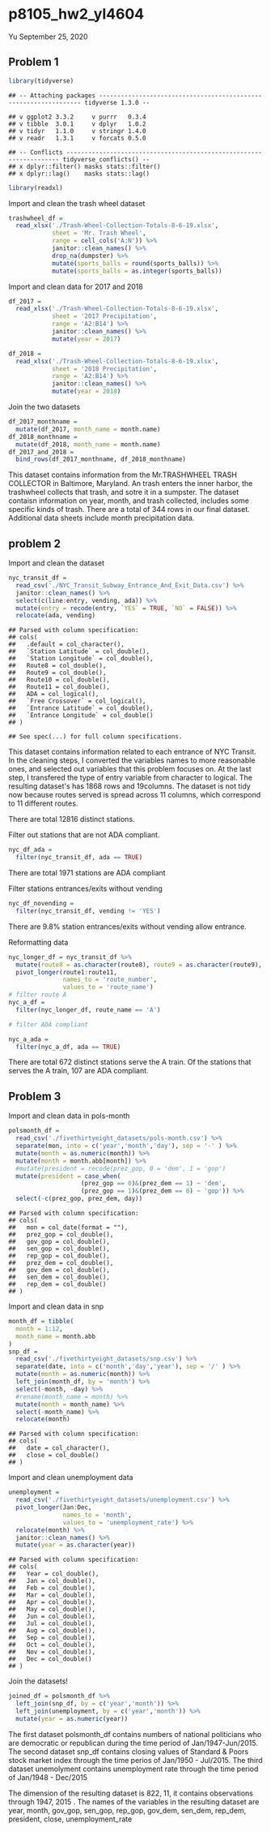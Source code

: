 p8105\_hw2\_yl4604
================
Yu
September 25, 2020

Problem 1
---------

``` r
library(tidyverse)
```

    ## -- Attaching packages ----------------------------------------------------------------- tidyverse 1.3.0 --

    ## v ggplot2 3.3.2     v purrr   0.3.4
    ## v tibble  3.0.1     v dplyr   1.0.2
    ## v tidyr   1.1.0     v stringr 1.4.0
    ## v readr   1.3.1     v forcats 0.5.0

    ## -- Conflicts -------------------------------------------------------------------- tidyverse_conflicts() --
    ## x dplyr::filter() masks stats::filter()
    ## x dplyr::lag()    masks stats::lag()

``` r
library(readxl)
```

Import and clean the trash wheel dataset

``` r
trashwheel_df = 
  read_xlsx('./Trash-Wheel-Collection-Totals-8-6-19.xlsx',
            sheet = 'Mr. Trash Wheel', 
            range = cell_cols('A:N')) %>% 
            janitor::clean_names() %>% 
            drop_na(dumpster) %>% 
            mutate(sports_balls = round(sports_balls)) %>%
            mutate(sports_balls = as.integer(sports_balls))
```

Import and clean data for 2017 and 2018

``` r
df_2017 =
  read_xlsx('./Trash-Wheel-Collection-Totals-8-6-19.xlsx', 
            sheet = '2017 Precipitation', 
            range = 'A2:B14') %>% 
            janitor::clean_names() %>% 
            mutate(year = 2017)

df_2018 =
  read_xlsx('./Trash-Wheel-Collection-Totals-8-6-19.xlsx', 
            sheet = '2018 Precipitation', 
            range = 'A2:B14') %>% 
            janitor::clean_names() %>% 
            mutate(year = 2018)
```

Join the two datasets

``` r
df_2017_monthname = 
  mutate(df_2017, month_name = month.name)
df_2018_monthname = 
  mutate(df_2018, month_name = month.name)
df_2017_and_2018 = 
  bind_rows(df_2017_monthname, df_2018_monthname)
```

This dataset contains information from the Mr.TRASHWHEEL TRASH COLLECTOR in Baltimore, Maryland. An trash enters the inner harbor, the trashwheel collects that trash, and sotre it in a sumpster. The dataset contaisn information on year, month, and trash collected, includes some specific kinds of trash. There are a total of 344 rows in our final dataset. Additional data sheets include month precipitation data.

problem 2
---------

Import and clean the dataset

``` r
nyc_transit_df = 
  read_csv('./NYC_Transit_Subway_Entrance_And_Exit_Data.csv') %>% 
  janitor::clean_names() %>% 
  select(c(line:entry, vending, ada)) %>% 
  mutate(entry = recode(entry, `YES` = TRUE, `NO` = FALSE)) %>% 
  relocate(ada, vending)
```

    ## Parsed with column specification:
    ## cols(
    ##   .default = col_character(),
    ##   `Station Latitude` = col_double(),
    ##   `Station Longitude` = col_double(),
    ##   Route8 = col_double(),
    ##   Route9 = col_double(),
    ##   Route10 = col_double(),
    ##   Route11 = col_double(),
    ##   ADA = col_logical(),
    ##   `Free Crossover` = col_logical(),
    ##   `Entrance Latitude` = col_double(),
    ##   `Entrance Longitude` = col_double()
    ## )

    ## See spec(...) for full column specifications.

This dataset contains information related to each entrance of NYC Transit. In the cleaning steps, I converted the variables names to more reasonable ones, and selected out variables that this problem focuses on. At the last step, I transfered the type of entry variable from character to logical. The resulting dataset's has 1868 rows and 19columns. The dataset is not tidy now because routes served is spread across 11 columns, which correspond to 11 different routes.

There are total 12816 distinct stations.

Filter out stations that are not ADA compliant.

``` r
nyc_df_ada = 
  filter(nyc_transit_df, ada == TRUE)
```

There are total 1971 stations are ADA compliant

Filter stations entrances/exits without vending

``` r
nyc_df_novending = 
  filter(nyc_transit_df, vending != 'YES')
```

There are 9.8% station entrances/exits without vending allow entrance.

Reformatting data

``` r
nyc_longer_df = nyc_transit_df %>% 
  mutate(route8 = as.character(route8), route9 = as.character(route9), route10 = as.character(route10), route11 = as.character(route11)) %>% 
  pivot_longer(route1:route11, 
               names_to = 'route_number',
               values_to = 'route_name')
# filter route A 
nyc_a_df = 
  filter(nyc_longer_df, route_name == 'A')

# filter ADA compliant

nyc_a_ada = 
  filter(nyc_a_df, ada == TRUE)
```

There are total 672 distinct stations serve the A train. Of the stations that serves the A train, 107 are ADA compliant.

Problem 3
---------

Import and clean data in pols-month

``` r
polsmonth_df = 
  read_csv('./fivethirtyeight_datasets/pols-month.csv') %>% 
  separate(mon, into = c('year','month','day'), sep = '-' ) %>% 
  mutate(month = as.numeric(month)) %>%
  mutate(month = month.abb[month]) %>% 
  #mutate(president = recode(prez_gop, 0 = 'dem', 1 = 'gop')
  mutate(president = case_when(
                    (prez_gop == 0)&(prez_dem == 1) ~ 'dem', 
                    (prez_gop == 1)&(prez_dem == 0) ~ 'gop')) %>% 
  select(-c(prez_gop, prez_dem, day))
```

    ## Parsed with column specification:
    ## cols(
    ##   mon = col_date(format = ""),
    ##   prez_gop = col_double(),
    ##   gov_gop = col_double(),
    ##   sen_gop = col_double(),
    ##   rep_gop = col_double(),
    ##   prez_dem = col_double(),
    ##   gov_dem = col_double(),
    ##   sen_dem = col_double(),
    ##   rep_dem = col_double()
    ## )

Import and clean data in snp

``` r
month_df = tibble(
  month = 1:12,
  month_name = month.abb
)
snp_df = 
  read_csv('./fivethirtyeight_datasets/snp.csv') %>% 
  separate(date, into = c('month','day','year'), sep = '/' ) %>% 
  mutate(month = as.numeric(month)) %>% 
  left_join(month_df, by = 'month') %>% 
  select(-month, -day) %>%  
  #rename(month_name = month) %>% 
  mutate(month = month_name) %>%
  select(-month_name) %>% 
  relocate(month)
```

    ## Parsed with column specification:
    ## cols(
    ##   date = col_character(),
    ##   close = col_double()
    ## )

Import and clean unemployment data

``` r
unemployment = 
  read_csv('./fivethirtyeight_datasets/unemployment.csv') %>%
  pivot_longer(Jan:Dec, 
               names_to = 'month',
               values_to = 'unemployment_rate') %>% 
  relocate(month) %>% 
  janitor::clean_names() %>% 
  mutate(year = as.character(year))
```

    ## Parsed with column specification:
    ## cols(
    ##   Year = col_double(),
    ##   Jan = col_double(),
    ##   Feb = col_double(),
    ##   Mar = col_double(),
    ##   Apr = col_double(),
    ##   May = col_double(),
    ##   Jun = col_double(),
    ##   Jul = col_double(),
    ##   Aug = col_double(),
    ##   Sep = col_double(),
    ##   Oct = col_double(),
    ##   Nov = col_double(),
    ##   Dec = col_double()
    ## )

Join the datasets!

``` r
joined_df = polsmonth_df %>% 
  left_join(snp_df, by = c('year','month')) %>% 
  left_join(unemployment, by = c('year','month')) %>% 
  mutate(year = as.numeric(year))
```

The first dataset polsmonth\_df contains numbers of national politicians who are democratic or republican during the time period of Jan/1947-Jun/2015. The second dataset snp\_df contains closing values of Standard & Poors stock market index through the time perios of Jan/1950 - Jul/2015. The third dataset unemolyment contains unemployment rate through the time period of Jan/1948 - Dec/2015

The dimension of the resulting dataset is 822, 11, it contains observations through 1947, 2015 . The names of the variables in the resulting dataset are year, month, gov\_gop, sen\_gop, rep\_gop, gov\_dem, sen\_dem, rep\_dem, president, close, unemployment\_rate
